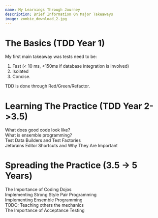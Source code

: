 ```yaml
---
name: My Learnings Through Journey
description: Brief Information On Major Takeaways
image: zombie_download_2.jpg
---
```

   
# The Basics (TDD Year 1)
   
My first main takeaway was tests need to be:

1. Fast (< 10 ms, <150ms if database integration is involved)    
2. Isolated  
3. Concise.  

TDD is done through Red/Green/Refactor.  

# Learning The Practice (TDD Year 2->3.5)  

What does good code look like?  
What is ensemble programming?  
Test Data Builders and Test Factories  
Jetbrains Editor Shortcuts and Why They Are Important  

# Spreading the Practice (3.5 -> 5 Years)  

The Importance of Coding Dojos  
Implementing Strong Style Pair Programming  
Implementing Ensemble Programming  
TODO: Teaching others the mechanics  
The Importance of Acceptance Testing  
